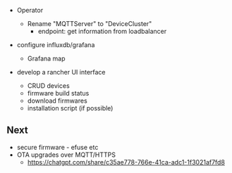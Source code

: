 - Operator

  - Rename "MQTTServer" to "DeviceCluster"
    - endpoint: get information from loadbalancer

- configure influxdb/grafana
  - Grafana map
- develop a rancher UI interface
  - CRUD devices
  - firmware build status
  - download firmwares
  - installation script (if possible)

## Next

- secure firmware - efuse etc
- OTA upgrades over MQTT/HTTPS
  - https://chatgpt.com/share/c35ae778-766e-41ca-adc1-1f3021af7fd8
